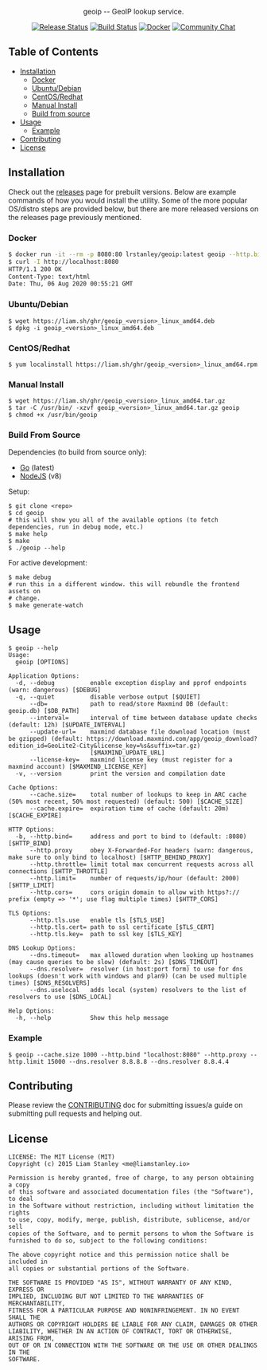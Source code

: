 <p align="center">geoip -- GeoIP lookup service.</p>
<p align="center">
  <a href="https://github.com/lrstanley/geoip/releases"><img src="https://github.com/lrstanley/geoip/workflows/release/badge.svg" alt="Release Status"></a>
  <a href="https://github.com/lrstanley/geoip/actions"><img src="https://github.com/lrstanley/geoip/workflows/build/badge.svg" alt="Build Status"></a>
  <a href="https://hub.docker.com/r/lrstanley/geoip/tags"><img src="https://img.shields.io/badge/Docker-lrstanley%2Fgeoip%3Alatest-blue.svg" alt="Docker"></a>
  <a href="https://liam.sh/chat"><img src="https://img.shields.io/badge/Community-Chat%20with%20us-green.svg" alt="Community Chat"></a>
</p>

## Table of Contents
- [Installation](#installation)
  - [Docker](#docker)
  - [Ubuntu/Debian](#ubuntudebian)
  - [CentOS/Redhat](#centosredhat)
  - [Manual Install](#manual-install)
  - [Build from source](#build-from-source)
- [Usage](#usage)
  - [Example](#example)
- [Contributing](#contributing)
- [License](#license)

## Installation

Check out the [releases](https://github.com/lrstanley/geoip/releases)
page for prebuilt versions. Below are example commands of how you would install
the utility. Some of the more popular OS/distro steps are provided below, but
there are more released versions on the releases page previously mentioned.

### Docker

```bash
$ docker run -it --rm -p 8080:80 lrstanley/geoip:latest geoip --http.bind 0.0.0.0:80 --db /data/geoip.db
$ curl -I http://localhost:8080
HTTP/1.1 200 OK
Content-Type: text/html
Date: Thu, 06 Aug 2020 00:55:21 GMT
```

### Ubuntu/Debian

```console
$ wget https://liam.sh/ghr/geoip_<version>_linux_amd64.deb
$ dpkg -i geoip_<version>_linux_amd64.deb
```

### CentOS/Redhat

```console
$ yum localinstall https://liam.sh/ghr/geoip_<version>_linux_amd64.rpm
```

### Manual Install

```console
$ wget https://liam.sh/ghr/geoip_<version>_linux_amd64.tar.gz
$ tar -C /usr/bin/ -xzvf geoip_<version>_linux_amd64.tar.gz geoip
$ chmod +x /usr/bin/geoip
```

### Build From Source

Dependencies (to build from source only):

   * [Go](https://golang.org/doc/install) (latest)
   * [NodeJS](https://nodejs.org/en/download/) (v8)

Setup:

```console
$ git clone <repo>
$ cd geoip
# this will show you all of the available options (to fetch dependencies, run in debug mode, etc.)
$ make help
$ make
$ ./geoip --help
```

For active development:

```console
$ make debug
# run this in a different window. this will rebundle the frontend assets on
# change.
$ make generate-watch
```

## Usage

```console
$ geoip --help
Usage:
  geoip [OPTIONS]

Application Options:
  -d, --debug          enable exception display and pprof endpoints (warn: dangerous) [$DEBUG]
  -q, --quiet          disable verbose output [$QUIET]
      --db=            path to read/store Maxmind DB (default: geoip.db) [$DB_PATH]
      --interval=      interval of time between database update checks (default: 12h) [$UPDATE_INTERVAL]
      --update-url=    maxmind database file download location (must be gzipped) (default: https://download.maxmind.com/app/geoip_download?edition_id=GeoLite2-City&license_key=%s&suffix=tar.gz)
                       [$MAXMIND_UPDATE_URL]
      --license-key=   maxmind license key (must register for a maxmind account) [$MAXMIND_LICENSE_KEY]
  -v, --version        print the version and compilation date

Cache Options:
      --cache.size=    total number of lookups to keep in ARC cache (50% most recent, 50% most requested) (default: 500) [$CACHE_SIZE]
      --cache.expire=  expiration time of cache (default: 20m) [$CACHE_EXPIRE]

HTTP Options:
  -b, --http.bind=     address and port to bind to (default: :8080) [$HTTP_BIND]
      --http.proxy     obey X-Forwarded-For headers (warn: dangerous, make sure to only bind to localhost) [$HTTP_BEHIND_PROXY]
      --http.throttle= limit total max concurrent requests across all connections [$HTTP_THROTTLE]
      --http.limit=    number of requests/ip/hour (default: 2000) [$HTTP_LIMIT]
      --http.cors=     cors origin domain to allow with https?:// prefix (empty => '*'; use flag multiple times) [$HTTP_CORS]

TLS Options:
      --http.tls.use   enable tls [$TLS_USE]
      --http.tls.cert= path to ssl certificate [$TLS_CERT]
      --http.tls.key=  path to ssl key [$TLS_KEY]

DNS Lookup Options:
      --dns.timeout=   max allowed duration when looking up hostnames (may cause queries to be slow) (default: 2s) [$DNS_TIMEOUT]
      --dns.resolver=  resolver (in host:port form) to use for dns lookups (doesn't work with windows and plan9) (can be used multiple times) [$DNS_RESOLVERS]
      --dns.uselocal   adds local (system) resolvers to the list of resolvers to use [$DNS_LOCAL]

Help Options:
  -h, --help           Show this help message

```

### Example

```console
$ geoip --cache.size 1000 --http.bind "localhost:8080" --http.proxy --http.limit 15000 --dns.resolver 8.8.8.8 --dns.resolver 8.8.4.4
```

## Contributing

Please review the [CONTRIBUTING](CONTRIBUTING.md) doc for submitting issues/a guide
on submitting pull requests and helping out.

## License

    LICENSE: The MIT License (MIT)
    Copyright (c) 2015 Liam Stanley <me@liamstanley.io>

    Permission is hereby granted, free of charge, to any person obtaining a copy
    of this software and associated documentation files (the "Software"), to deal
    in the Software without restriction, including without limitation the rights
    to use, copy, modify, merge, publish, distribute, sublicense, and/or sell
    copies of the Software, and to permit persons to whom the Software is
    furnished to do so, subject to the following conditions:

    The above copyright notice and this permission notice shall be included in
    all copies or substantial portions of the Software.

    THE SOFTWARE IS PROVIDED "AS IS", WITHOUT WARRANTY OF ANY KIND, EXPRESS OR
    IMPLIED, INCLUDING BUT NOT LIMITED TO THE WARRANTIES OF MERCHANTABILITY,
    FITNESS FOR A PARTICULAR PURPOSE AND NONINFRINGEMENT. IN NO EVENT SHALL THE
    AUTHORS OR COPYRIGHT HOLDERS BE LIABLE FOR ANY CLAIM, DAMAGES OR OTHER
    LIABILITY, WHETHER IN AN ACTION OF CONTRACT, TORT OR OTHERWISE, ARISING FROM,
    OUT OF OR IN CONNECTION WITH THE SOFTWARE OR THE USE OR OTHER DEALINGS IN THE
    SOFTWARE.
